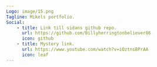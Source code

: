 ```yaml
---
Logo: image/15.png
Tagline: Mikels portfolio.
Social:
    - title: Link till sidans github repo.
      url: https://github.com/Billyherringtonbeliever86
      icon: github
    - title: Mystery link.
      url: https://www.youtube.com/watch?v=iOztnsBPrAA
      icon: leaf
---
```

